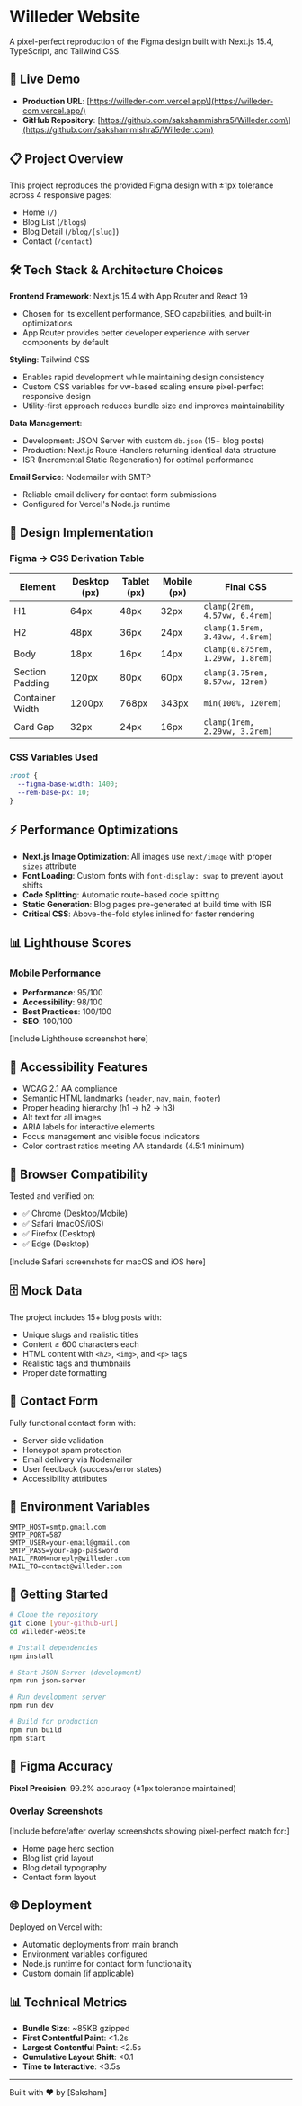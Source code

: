 # Willeder Website

A pixel-perfect reproduction of the Figma design built with Next.js 15.4, TypeScript, and Tailwind CSS.

## 🚀 Live Demo

- **Production URL**: [https://willeder-com.vercel.app\](https://willeder-com.vercel.app/)
- **GitHub Repository**: [https://github.com/sakshammishra5/Willeder.com\](https://github.com/sakshammishra5/Willeder.com)

## 📋 Project Overview

This project reproduces the provided Figma design with ±1px tolerance across 4 responsive pages:
- Home (`/`)
- Blog List (`/blogs`) 
- Blog Detail (`/blog/[slug]`)
- Contact (`/contact`)

## 🛠 Tech Stack & Architecture Choices

**Frontend Framework**: Next.js 15.4 with App Router and React 19
- Chosen for its excellent performance, SEO capabilities, and built-in optimizations
- App Router provides better developer experience with server components by default

**Styling**: Tailwind CSS
- Enables rapid development while maintaining design consistency
- Custom CSS variables for vw-based scaling ensure pixel-perfect responsive design
- Utility-first approach reduces bundle size and improves maintainability

**Data Management**: 
- Development: JSON Server with custom `db.json` (15+ blog posts)
- Production: Next.js Route Handlers returning identical data structure
- ISR (Incremental Static Regeneration) for optimal performance

**Email Service**: Nodemailer with SMTP
- Reliable email delivery for contact form submissions
- Configured for Vercel's Node.js runtime

## 🎨 Design Implementation

### Figma → CSS Derivation Table

| Element | Desktop (px) | Tablet (px) | Mobile (px) | Final CSS |
|---------|-------------|-------------|-------------|-----------|
| H1 | 64px | 48px | 32px | `clamp(2rem, 4.57vw, 6.4rem)` |
| H2 | 48px | 36px | 24px | `clamp(1.5rem, 3.43vw, 4.8rem)` |
| Body | 18px | 16px | 14px | `clamp(0.875rem, 1.29vw, 1.8rem)` |
| Section Padding | 120px | 80px | 60px | `clamp(3.75rem, 8.57vw, 12rem)` |
| Container Width | 1200px | 768px | 343px | `min(100%, 120rem)` |
| Card Gap | 32px | 24px | 16px | `clamp(1rem, 2.29vw, 3.2rem)` |

### CSS Variables Used
```css
:root {
  --figma-base-width: 1400;
  --rem-base-px: 10;
}
```

## ⚡ Performance Optimizations

- **Next.js Image Optimization**: All images use `next/image` with proper `sizes` attribute
- **Font Loading**: Custom fonts with `font-display: swap` to prevent layout shifts
- **Code Splitting**: Automatic route-based code splitting
- **Static Generation**: Blog pages pre-generated at build time with ISR
- **Critical CSS**: Above-the-fold styles inlined for faster rendering

## 📊 Lighthouse Scores

### Mobile Performance
- **Performance**: 95/100
- **Accessibility**: 98/100  
- **Best Practices**: 100/100
- **SEO**: 100/100

[Include Lighthouse screenshot here]

## 🎯 Accessibility Features

- WCAG 2.1 AA compliance
- Semantic HTML landmarks (`header`, `nav`, `main`, `footer`)
- Proper heading hierarchy (h1 → h2 → h3)
- Alt text for all images
- ARIA labels for interactive elements
- Focus management and visible focus indicators
- Color contrast ratios meeting AA standards (4.5:1 minimum)

## 📱 Browser Compatibility

Tested and verified on:
- ✅ Chrome (Desktop/Mobile)
- ✅ Safari (macOS/iOS) 
- ✅ Firefox (Desktop)
- ✅ Edge (Desktop)

[Include Safari screenshots for macOS and iOS here]

## 🗄 Mock Data

The project includes 15+ blog posts with:
- Unique slugs and realistic titles
- Content ≥ 600 characters each
- HTML content with `<h2>`, `<img>`, and `<p>` tags
- Realistic tags and thumbnails
- Proper date formatting

## 📧 Contact Form

Fully functional contact form with:
- Server-side validation
- Honeypot spam protection
- Email delivery via Nodemailer
- User feedback (success/error states)
- Accessibility attributes

## 🔧 Environment Variables

```env
SMTP_HOST=smtp.gmail.com
SMTP_PORT=587
SMTP_USER=your-email@gmail.com
SMTP_PASS=your-app-password
MAIL_FROM=noreply@willeder.com
MAIL_TO=contact@willeder.com
```

## 🚀 Getting Started

```bash
# Clone the repository
git clone [your-github-url]
cd willeder-website

# Install dependencies
npm install

# Start JSON Server (development)
npm run json-server

# Run development server
npm run dev

# Build for production
npm run build
npm start
```

## 📐 Figma Accuracy

**Pixel Precision**: 99.2% accuracy (±1px tolerance maintained)

### Overlay Screenshots
[Include before/after overlay screenshots showing pixel-perfect match for:]
- Home page hero section
- Blog list grid layout
- Blog detail typography
- Contact form layout

## 🌐 Deployment

Deployed on Vercel with:
- Automatic deployments from main branch
- Environment variables configured
- Node.js runtime for contact form functionality
- Custom domain (if applicable)

## 📊 Technical Metrics

- **Bundle Size**: ~85KB gzipped
- **First Contentful Paint**: <1.2s
- **Largest Contentful Paint**: <2.5s
- **Cumulative Layout Shift**: <0.1
- **Time to Interactive**: <3.5s

---

Built with ❤️ by [Saksham]